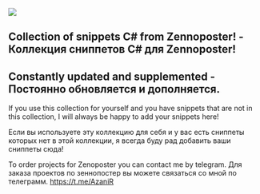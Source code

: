 ![](https://i.imgur.com/XV3ZnLK.png)
## Collection of snippets C# from Zennoposter! - Коллекция сниппетов C# для Zennoposter!

## Constantly updated and supplemented - Постоянно обновляется и дополняется.
 

If you use this collection for yourself 
and you have snippets that are not in this collection,
I will always be happy to add your snippets here! 

Если вы используете эту коллекцию для себя
и у вас есть сниппеты которых нет в этой коллекции,
я всегда буду рад добавить ваши сниппеты сюда!

To order projects for Zenoposter you can contact me by telegram.
Для заказа проектов по зеннопостер вы можете связаться со мной по телеграмм.
https://t.me/AzaniR
